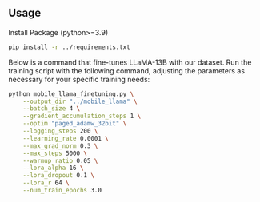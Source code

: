## Usage
Install Package (python>=3.9)
```bash
pip install -r ../requirements.txt
```

Below is a command that fine-tunes LLaMA-13B with our dataset. Run the training script with the following command, adjusting the parameters as necessary for your specific training needs:

```bash
python mobile_llama_finetuning.py \
    --output_dir "../mobile_llama" \
    --batch_size 4 \
    --gradient_accumulation_steps 1 \
    --optim "paged_adamw_32bit" \
    --logging_steps 200 \
    --learning_rate 0.0001 \
    --max_grad_norm 0.3 \
    --max_steps 5000 \
    --warmup_ratio 0.05 \
    --lora_alpha 16 \
    --lora_dropout 0.1 \
    --lora_r 64 \
    --num_train_epochs 3.0
```
